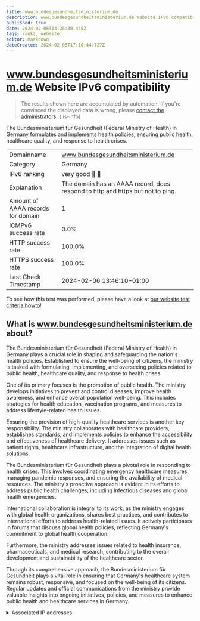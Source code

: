 ```yaml
---
title: www.bundesgesundheitsministerium.de
description: www.bundesgesundheitsministerium.de Website IPv6 compatibility
published: true
date: 2024-02-06T14:25:30.440Z
tags: rank2, website
editor: markdown
dateCreated: 2024-02-05T17:10:44.727Z
---
```


# www.bundesgesundheitsministerium.de Website IPv6 compatibility

> The results shown here are accumulated by automation. If you're convinced the displayed data is wrong, please [contact the administrators](/howto/chat). 
{.is-info}

The Bundesministerium für Gesundheit (Federal Ministry of Health) in Germany formulates and implements health policies, ensuring public health, healthcare quality, and response to health crises.


|   |   |
| - | - |
| Domainname | www.bundesgesundheitsministerium.de
| Category | Germany |
| IPv6 ranking | very good :2nd_place_medal: [🔗](/howto/ranking) |
| Explanation | The domain has an AAAA record, does respond to http and https but not to ping. |
| Amount of AAAA records for domain | 1 |
| ICMPv6 success rate | 0.0%|
| HTTP success rate | 100.0% |
| HTTPS success rate | 100.0% |
| Last Check Timestamp | 2024-02-06 13:46:10+01:00 |

To see how this test was performed, please have a look at [our website test criteria howto](/howto/testcriteria/website)!


## What is www.bundesgesundheitsministerium.de about?
The Bundesministerium für Gesundheit (Federal Ministry of Health) in Germany plays a crucial role in shaping and safeguarding the nation's health policies. Established to ensure the well-being of citizens, the ministry is tasked with formulating, implementing, and overseeing policies related to public health, healthcare quality, and response to health crises.

One of its primary focuses is the promotion of public health. The ministry develops initiatives to prevent and control diseases, improve health awareness, and enhance overall population well-being. This includes strategies for health education, vaccination programs, and measures to address lifestyle-related health issues.

Ensuring the provision of high-quality healthcare services is another key responsibility. The ministry collaborates with healthcare providers, establishes standards, and implements policies to enhance the accessibility and effectiveness of healthcare delivery. It addresses issues such as patient rights, healthcare infrastructure, and the integration of digital health solutions.

The Bundesministerium für Gesundheit plays a pivotal role in responding to health crises. This involves coordinating emergency healthcare measures, managing pandemic responses, and ensuring the availability of medical resources. The ministry's proactive approach is evident in its efforts to address public health challenges, including infectious diseases and global health emergencies.

International collaboration is integral to its work, as the ministry engages with global health organizations, shares best practices, and contributes to international efforts to address health-related issues. It actively participates in forums that discuss global health policies, reflecting Germany's commitment to global health cooperation.

Furthermore, the ministry addresses issues related to health insurance, pharmaceuticals, and medical research, contributing to the overall development and sustainability of the healthcare sector.

Through its comprehensive approach, the Bundesministerium für Gesundheit plays a vital role in ensuring that Germany's healthcare system remains robust, responsive, and focused on the well-being of its citizens. Regular updates and official communications from the ministry provide valuable insights into ongoing initiatives, policies, and measures to enhance public health and healthcare services in Germany.



<details>
<summary>Associated IP addresses</summary>

2a02:cb40:200::e6

</details>
